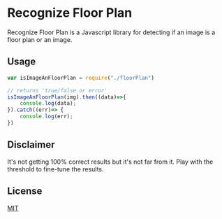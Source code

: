 # Recognize Floor Plan

Recognize Floor Plan is a Javascript library for detecting if an image is a floor plan or an image.


## Usage

```javascript
var isImageAnFloorPlan = require("./floorPlan")

// returns 'true/false or error'
isImageAnFloorPlan(img).then((data)=>{
    console.log(data);
}).catch((err)=> {
    console.log(err);
})
```

## Disclaimer

It's not getting 100% correct results but it's not far from it.
Play with the threshold to fine-tune the results. 

## License

[MIT](https://choosealicense.com/licenses/mit/)